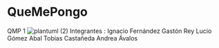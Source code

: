 # QueMePongo
QMP 1
![plantuml (2)](https://user-images.githubusercontent.com/66521111/164331630-6555a34a-d580-4937-a471-e79326ec4ef4.png)
Integrantes :
Ignacio Fernández
Gastón Rey
Lucio Gómez Abal
Tobias Castañeda
Andrea Ávalos 
